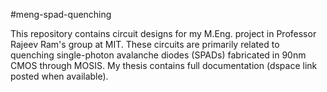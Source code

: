 #meng-spad-quenching

This repository contains circuit designs for my M.Eng. project in Professor Rajeev Ram's group at MIT. These circuits are primarily related to quenching single-photon avalanche diodes (SPADs) fabricated in 90nm CMOS through MOSIS. My thesis contains full documentation (dspace link posted when available).
